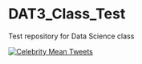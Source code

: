 # DAT3_Class_Test
Test repository for Data Science class

[![Celebrity Mean Tweets](http://img.youtube.com/vi/YOUTUBE_VIDEO_ID_HERE/0.jpg)](http://www.youtube.com/watch?v=w1AhrEhQ0mg)
